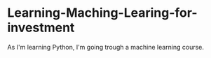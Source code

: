 # Learning-Maching-Learing-for-investment

As I'm learning Python, I'm going trough a machine learning course.
